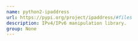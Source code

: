 ```yaml
---
name: python2-ipaddress
url: https://pypi.org/project/ipaddress/#files
description: IPv4/IPv6 manipulation library.
group: None
---
```

